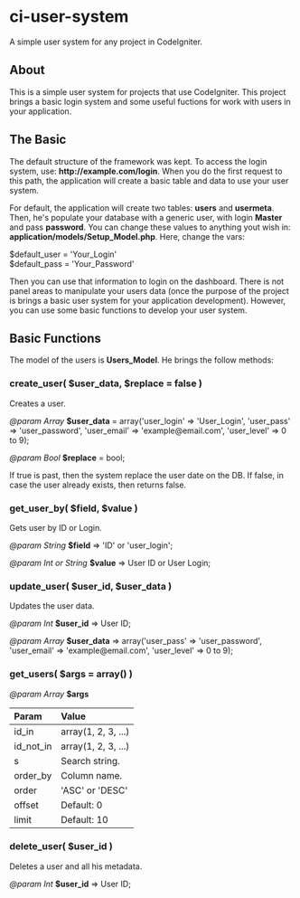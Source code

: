 # ci-user-system
A simple user system for any project in CodeIgniter.

<h2>About</h2>

<p>This is a simple user system for projects that use CodeIgniter. This project brings a basic login system and some useful fuctions for work with users in your application.</p>

<h2>The Basic</h2>

<p>The default structure of the framework was kept. To access the login system, use: <strong>http://example.com/login</strong>. When you do the first request to this path, the application will create a basic table and data to use your user system.</p>

<p>For default, the application will create two tables: <strong>users</strong> and <strong>usermeta</strong>. Then, he's populate your database with a generic user, with login <strong>Master</strong> and pass <strong>password</strong>. You can change these values to anything yout wish in: <strong>application/models/Setup_Model.php</strong>. Here, change the vars:</p>

<p>$default_user = 'Your_Login'<br>
$default_pass = 'Your_Password'</p>

<p>Then you can use that information to login on the dashboard. There is not panel areas to manipulate your users data (once the purpose of the project is brings a basic user system for your application development). However, you can use some basic functions to develop your user system.</p>

<h2>Basic Functions</h2>

<p>The model of the users is <strong>Users_Model</strong>. He brings the follow methods:</p>

<h3>create_user( $user_data, $replace = false )</h3>

<p>Creates a user.</p>

<p><em>@param Array</em> <strong>$user_data</strong> = array('user_login' => 'User_Login', 'user_pass' => 'user_password', 'user_email' => 'example@email.com', 'user_level' => 0 to 9);</p>

<p><em>@param Bool</em> <strong>$replace</strong> = bool;</p>

<p>If true is past, then the system replace the user date on the DB. If false, in case the user already exists, then returns false.</p>

<h3>get_user_by( $field, $value )</h3>

<p>Gets user by ID or Login.</p>

<p><em>@param String</em> <strong>$field</strong> => 'ID' or 'user_login';</p>

<p><em>@param Int or String</em> <strong>$value</strong> => User ID or User Login;</p>

<h3>update_user( $user_id, $user_data )</h3>

<p>Updates the user data.</p>

<p><em>@param Int</em> <strong>$user_id</strong> => User ID;</p>

<p><em>@param Array</em> <strong>$user_data</strong> => array('user_pass' => 'user_password', 'user_email' => 'example@email.com', 'user_level' => 0 to 9);</p>

<h3>get_users( $args = array() )</h3>

<p><em>@param Array</em> <strong>$args</strong></p>

<table>
  <thead style="text-align:left;">
    <tr>
      <th>Param</th>
      <th>Value</th>
    </tr>
  </thead>
  <tbody>
    <tr>
      <td>id_in</td>
      <td>array(1, 2, 3, ...)</td>
    </tr>
    <tr>
      <td>id_not_in</td>
      <td>array(1, 2, 3, ...)</td>
    </tr>
    <tr>
      <td>s</td>
      <td>Search string.</td>
    </tr>
    <tr>
      <td>order_by</td>
      <td>Column name.</td>
    </tr>
    <tr>
      <td>order</td>
      <td>'ASC' or 'DESC'</td>
    </tr>
    <tr>
      <td>offset</td>
      <td>Default: 0</td>
    </tr>
    <tr>
      <td>limit</td>
      <td>Default: 10</td>
    </tr>
  </tbody>
</table>

<h3>delete_user( $user_id )</h3>

<p>Deletes a user and all his metadata.</p>

<p><em>@param Int</em> <strong>$user_id</strong> => User ID;</p>

